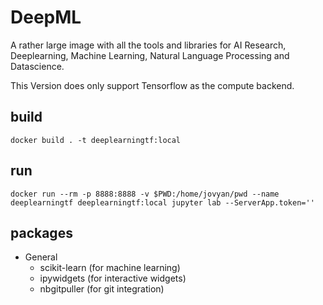 
# DeepML
A rather large image with all the tools and libraries for AI Research, Deeplearning, Machine Learning, Natural Language Processing and Datascience.

This Version does only support Tensorflow as the compute backend.

## build
```
docker build . -t deeplearningtf:local
```
## run
```
docker run --rm -p 8888:8888 -v $PWD:/home/jovyan/pwd --name deeplearningtf deeplearningtf:local jupyter lab --ServerApp.token=''
```
## packages
- General
    - scikit-learn (for machine learning)
    - ipywidgets (for interactive widgets)
    - nbgitpuller (for git integration)